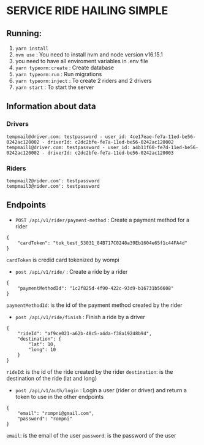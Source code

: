 # SERVICE RIDE HAILING SIMPLE

## Running:

1. `yarn install`
2. `nvm use` : You need to install nvm and node version v16.15.1
3. you need to have all enviroment variables in .env file
4. `yarn typeorm:create` : Create database
5. `yarn typeorm:run` : Run migrations
6. `yarn typeorm:inject` : To create 2 riders and 2 drivers
7. `yarn start` : To start the server

## Information about data

### Drivers

    tempmail@driver.com: testpassword - user_id: 4ce17eae-fe7a-11ed-be56-0242ac120002 - driverId: c2dc2bfe-fe7a-11ed-be56-0242ac120002
    tempmail1@driver.com: testpassword - user_id: a4b11f60-fe7d-11ed-be56-0242ac120002 - driverId: c2dc2bfe-fe7a-11ed-be56-0242ac120003


### Riders

    tempmail2@rider.com': testpassword
    tempmail3@rider.com': testpassword

## Endpoints

-  `POST /api/v1/rider/payment-method` : Create a payment method for a rider

```
{
    "cardToken": "tok_test_53031_84B717C0248a39Eb1604e65f1c44FA4d"
}
```

`cardToken` is credid card tokenized by wompi

-  `post /api/v1/ride/` : Create a ride by a rider

```
{
    "paymentMethodId": "1c2f825d-4f90-422c-93d9-b16731b56608"
}
```

`paymentMethodId`: is the id of the payment method created by the rider

-  `post /api/v1/ride/finish` : Finish a ride by a driver

```
{
    "rideId": "af9ce021-a62b-48c5-a4da-f38a19248b94",
    "destination": {
        "lat": 10,
        "long": 10
    }
}
```

`rideId`: is the id of the ride created by the rider
`destination`: is the destination of the ride (lat and long)

-  `post /api/v1/auth/login` : Login a user (rider or driver) and return a token to use in the other endpoints

```
{
    "email": "rompni@gmail.com",
    "password": "rompni"
}

```

`email`: is the email of the user
`password`: is the password of the user
